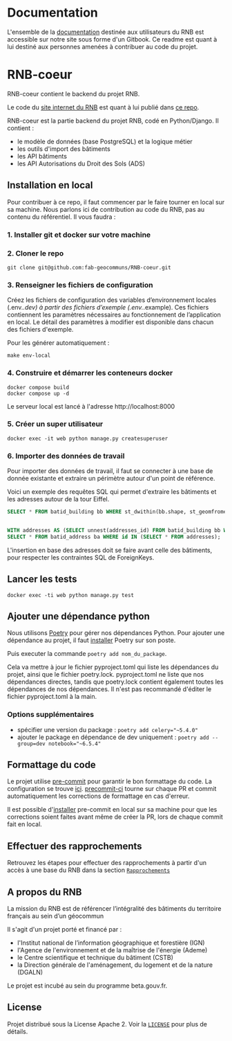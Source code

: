 # Documentation

L'ensemble de la [documentation](https://rnb.beta.gouv.fr/doc) destinée aux utilisateurs du RNB est accessible sur notre site sous forme d'un Gitbook.
Ce readme est quant à lui destiné aux personnes amenées à contribuer au code du projet.


# RNB-coeur

RNB-coeur contient le backend du projet RNB.

Le code du [site internet du RNB](https://rnb.beta.gouv.fr/) est quant à lui publié dans [ce repo](https://github.com/fab-geocommuns/RNB-site).

RNB-coeur est la partie backend du projet RNB, codé en Python/Django. Il contient :

- le modèle de données (base PostgreSQL) et la logique métier
- les outils d'import des bâtiments
- les API bâtiments
- les API Autorisations du Droit des Sols (ADS)

## Installation en local

Pour contribuer à ce repo, il faut commencer par le faire tourner en local sur sa machine. Nous parlons ici de contribution au code du RNB, pas au contenu du référentiel. Il vous faudra :

### 1. Installer git et docker sur votre machine

### 2. Cloner le repo
`git clone git@github.com:fab-geocommuns/RNB-coeur.git`

### 3. Renseigner les fichiers de configuration

Créez les fichiers de configuration des variables d’environnement locales (.env.*.dev) à partir des fichiers d’exemple (.env.*.example).
Ces fichiers contiennent les paramètres nécessaires au fonctionnement de l’application en local.
Le détail des paramètres à modifier est disponible dans chacun des fichiers d'exemple.

Pour les générer automatiquement :
```
make env-local
```

### 4. Construire et démarrer les conteneurs docker

```
docker compose build
docker compose up -d
```

Le serveur local est lancé à l'adresse http://localhost:8000

### 5. Créer un super utilisateur

```
docker exec -it web python manage.py createsuperuser
```

### 6. Importer des données de travail

Pour importer des données de travail, il faut se connecter à une base de donnée existante et extraire un périmètre autour d'un point de référence.

Voici un exemple des requêtes SQL qui permet d'extraire les bâtiments et les adresses autour de la tour Eiffel.

```sql
SELECT * FROM batid_building bb WHERE st_dwithin(bb.shape, st_geomfromewkt('SRID=4326;POINT (2.294492349179413 48.85837023573654)'), 0.001);


WITH addresses AS (SELECT unnest(addresses_id) FROM batid_building bb WHERE st_dwithin(bb.shape, st_geomfromewkt('SRID=4326;POINT (2.294492349179413 48.85837023573654)'), 0.001))
SELECT * FROM batid_address ba WHERE id IN (SELECT * FROM addresses);
```

L'insertion en base des adresses doit se faire avant celle des bâtiments, pour respecter les contraintes SQL de ForeignKeys.
## Lancer les tests
```
docker exec -ti web python manage.py test
```

## Ajouter une dépendance python

Nous utilisons [Poetry](https://python-poetry.org/) pour gérer nos dépendances Python.
Pour ajouter une dépendance au projet, il faut [installer](https://python-poetry.org/docs/#installation) Poetry sur son poste.

Puis executer la commande `poetry add nom_du_package`.

Cela va mettre à jour le fichier pyproject.toml qui liste les dépendances du projet, ainsi que le fichier poetry.lock.
pyproject.toml ne liste que nos dépendances directes, tandis que poetry.lock contient également toutes les dépendances de nos dépendances.
Il n'est pas recommandé d'éditer le fichier pyproject.toml à la main.

### Options supplémentaires

* spécifier une version du package : `poetry add celery="~5.4.0"`
* ajouter le package en dépendance de dev uniquement : `poetry add --group=dev notebook="~6.5.4"`

## Formattage du code

Le projet utilise [pre-commit](https://pre-commit.com/) pour garantir le bon formattage du code. La configuration se trouve [ici](https://github.com/fab-geocommuns/RNB-coeur/blob/main/.pre-commit-config.yaml).
[precommit-ci](https://pre-commit.ci/) tourne sur chaque PR et commit automatiquement les corrections de formattage en cas d'erreur.

Il est possible d'[installer](https://pre-commit.com/#install) pre-commit en local sur sa machine pour que les corrections soient faites avant même de créer la PR, lors de chaque commit fait en local.

## Effectuer des rapprochements

Retrouvez les étapes pour effectuer des rapprochements à partir d'un accès à une base du RNB dans la section [`Rapprochements`](app/notebooks/rapprochements/README.md)

## A propos du RNB

La mission du RNB est de référencer l’intégralité des bâtiments du territoire français au sein d’un géocommun

Il s'agit d'un projet porté et financé par :
- l'Institut national de l’information géographique et forestière (IGN)
- l'Agence de l'environnement et de la maîtrise de l'énergie (Ademe)
- le Centre scientifique et technique du bâtiment (CSTB)
- la Direction générale de l'aménagement, du logement et de la nature (DGALN)

Le projet est incubé au sein du programme beta.gouv.fr.

## License

Projet distribué sous la License Apache 2. Voir la [`LICENSE`](LICENSE) pour plus de détails.
